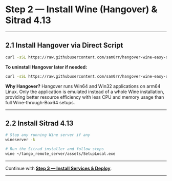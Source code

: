 
# Step 2 — Install Wine (Hangover) & Sitrad 4.13

---

## 2.1 Install Hangover via Direct Script

```bash
curl -sSL https://raw.githubusercontent.com/sam0rr/hangover-wine-easy-download/main/install-hangover.sh | bash
```

**To uninstall Hangover later if needed:**

```bash
curl -sSL https://raw.githubusercontent.com/sam0rr/hangover-wine-easy-download/main/uninstall-hangover.sh | bash
```

**Why Hangover?** Hangover runs Win64 and Win32 applications on arm64 Linux. Only the application is emulated instead of a whole Wine installation, providing better resource efficiency with less CPU and memory usage than full Wine-through-Box64 setups.

---

## 2.2 Install Sitrad 4.13

```bash
# Stop any running Wine server if any
wineserver -k

# Run the Sitrad installer and follow steps
wine ~/tango_remote_server/assets/SetupLocal.exe
```

---

Continue with **[Step 3 — Install Services & Deploy](install_services.md)**.

---
